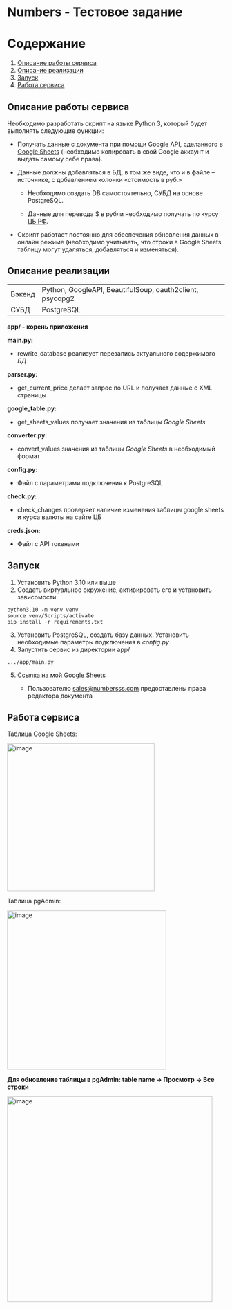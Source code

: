 # Numbers - Тестовое задание

# Содержание
1. [Описание работы сервиса](#descr)
2. [Описание реализации](#realiz)
3. [Запуск](#run)
4. [Работа сервиса](#work)


## Описание работы сервиса <a name="descr"></a>
Необходимо разработать скрипт на языке Python 3, 
который будет выполнять следующие функции:

- Получать данные с документа при помощи Google API, сделанного в [Google Sheets](https://docs.google.com/spreadsheets/d/1LTejK-Oo7L1bFreBIIcEZnF1W1RCC1s_jos3EuIP0jI/edit?usp=sharing) (необходимо копировать в свой Google аккаунт и выдать самому себе права).

- Данные должны добавляться в БД, в том же виде, что и в файле –источнике, с добавлением колонки «стоимость в руб.»

    + Необходимо создать DB самостоятельно, СУБД на основе PostgreSQL.
    
    + Данные для перевода $ в рубли необходимо получать по курсу [ЦБ РФ](https://www.cbr.ru/development/SXML/).
    
- Скрипт работает постоянно для обеспечения обновления данных в онлайн режиме (необходимо учитывать, что строки в Google Sheets таблицу могут удаляться, добавляться и изменяться).


## Описание реализации <a name="realiz"></a>

|     |     |
| --- | --- |
| Бэкенд | Python, GoogleAPI, BeautifulSoup, oauth2client, psycopg2 |
| СУБД | PostgreSQL |

**app/ - корень приложения**  

**main.py:**  

- rewrite_database реализует перезапись актуального содержимого *БД*

**parser.py:**  

- get_current_price делает запрос по URL и получает данные с XML страницы  

**google_table.py:**

- get_sheets_values получает значения из таблицы *Google Sheets*

**converter.py:**

- convert_values значения из таблицы *Google Sheets* в необходимый формат


**config.py:**

- Файл с параметрами подключения к PostgreSQL

**check.py:**

- check_changes проверяет наличие изменения таблицы google sheets и курса валюты на сайте ЦБ

**creds.json:**

- Файл с API токенами


## Запуск <a name="run"></a>

1. Установить Python 3.10 или выше
2. Создать виртуальное окружение, активировать его и установить зависомости:
```
python3.10 -m venv venv
source venv/Scripts/activate
pip install -r requirements.txt
```
3. Установить PostgreSQL, создать базу данных. Установить необходимые параметры подключения в *config.py*
4. Запустить сервис из директории app/
```
.../app/main.py
```
5. <a href="https://docs.google.com/spreadsheets/d/1xZVAOYe2m3h2mjNgrChbal2-i5c4W3KJK7zhQUvvaCU/edit#gid=0">Ссылка на мой Google Sheets<a>
  
   - Пользователю sales@numbersss.com предоставлены права редактора документа

## Работа сервиса <a name="work"></a>
  
  Таблица Google Sheets:
  
  <img width="341" alt="image" src="https://user-images.githubusercontent.com/60853743/174830955-d2be2b5e-a080-4011-b6f7-df696bcc87b4.png">
  
  Таблица pgAdmin:
  
  <img width="368" alt="image" src="https://user-images.githubusercontent.com/60853743/174830602-e7f37a3b-f3a7-41ac-ad2d-f15a8c8f09c6.png">


  **Для обновление таблицы в pgAdmin: table name -> Просмотр -> Все строки** 
  
  <img width="475" alt="image" src="https://user-images.githubusercontent.com/60853743/174831473-67ac32f9-87d4-4cae-892b-1ede0c14287b.png">
